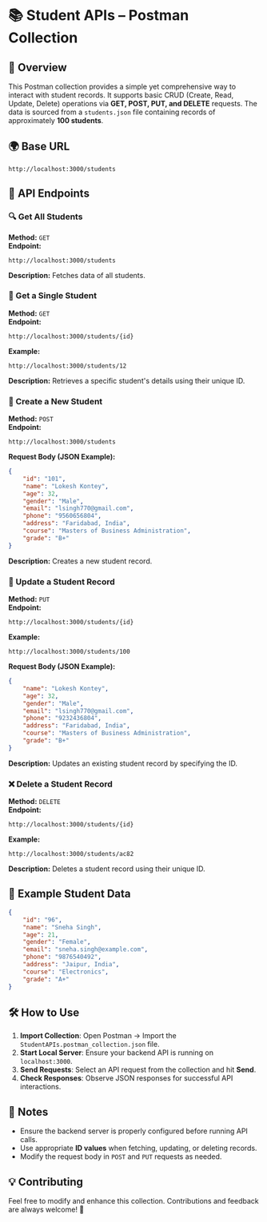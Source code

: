 # 📚 Student APIs – Postman Collection  

## 🚀 Overview  
This Postman collection provides a simple yet comprehensive way to interact with student records. It supports basic CRUD (Create, Read, Update, Delete) operations via **GET, POST, PUT, and DELETE** requests. The data is sourced from a `students.json` file containing records of approximately **100 students**.  

## 🌍 Base URL  
```
http://localhost:3000/students
```

## 📌 API Endpoints  

### 🔍 Get All Students  
**Method:** `GET`  
**Endpoint:**  
```
http://localhost:3000/students
```
**Description:** Fetches data of all students.  

### 🎯 Get a Single Student  
**Method:** `GET`  
**Endpoint:**  
```
http://localhost:3000/students/{id}
```
**Example:**  
```
http://localhost:3000/students/12
```
**Description:** Retrieves a specific student's details using their unique ID.  

### 📝 Create a New Student  
**Method:** `POST`  
**Endpoint:**  
```
http://localhost:3000/students
```
**Request Body (JSON Example):**  
```json
{
    "id": "101",
    "name": "Lokesh Kontey",
    "age": 32,
    "gender": "Male",
    "email": "lsingh770@gmail.com",
    "phone": "9560656804",
    "address": "Faridabad, India",
    "course": "Masters of Business Administration",
    "grade": "B+"
}
```
**Description:** Creates a new student record.  

### 🔄 Update a Student Record  
**Method:** `PUT`  
**Endpoint:**  
```
http://localhost:3000/students/{id}
```
**Example:**  
```
http://localhost:3000/students/100
```
**Request Body (JSON Example):**  
```json
{
    "name": "Lokesh Kontey",
    "age": 32,
    "gender": "Male",
    "email": "lsingh770@gmail.com",
    "phone": "9232436804",
    "address": "Faridabad, India",
    "course": "Masters of Business Administration",
    "grade": "B+"
}
```
**Description:** Updates an existing student record by specifying the ID.  

### ❌ Delete a Student Record  
**Method:** `DELETE`  
**Endpoint:**  
```
http://localhost:3000/students/{id}
```
**Example:**  
```
http://localhost:3000/students/ac82
```
**Description:** Deletes a student record using their unique ID.  

## 📌 Example Student Data  
```json
{
    "id": "96",
    "name": "Sneha Singh",
    "age": 21,
    "gender": "Female",
    "email": "sneha.singh@example.com",
    "phone": "9876540492",
    "address": "Jaipur, India",
    "course": "Electronics",
    "grade": "A+"
}
```

## 🛠️ How to Use  
1. **Import Collection**: Open Postman → Import the `StudentAPIs.postman_collection.json` file.  
2. **Start Local Server**: Ensure your backend API is running on `localhost:3000`.  
3. **Send Requests**: Select an API request from the collection and hit **Send**.  
4. **Check Responses**: Observe JSON responses for successful API interactions.  

## 🎯 Notes  
- Ensure the backend server is properly configured before running API calls.  
- Use appropriate **ID values** when fetching, updating, or deleting records.  
- Modify the request body in `POST` and `PUT` requests as needed.  

## 💡 Contributing  
Feel free to modify and enhance this collection. Contributions and feedback are always welcome! 🚀  
